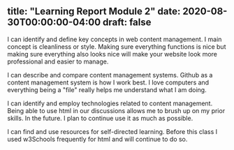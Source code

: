 
title: "Learning Report Module 2"
date: 2020-08-30T00:00:00-04:00
draft: false
---
I can identify and define key concepts in web content management.
I main concept is cleanliness or style. Making sure everything functions is nice but making
sure everything also looks nice will make your website look more professional and easier to manage.

I can describe and compare content management systems.
Github as a content management system is how I work best. I love computers and everything being a "file"
really helps me understand what I am doing.

I can identify and employ technologies related to content management. 
Being able to use html in our discussions allows me to brush up on my prior skills. In the future. I plan to continue use it as much as possible.

I can find and use resources for self-directed learning.
Before this class I used w3Schools frequently for html and will continue to do so.
